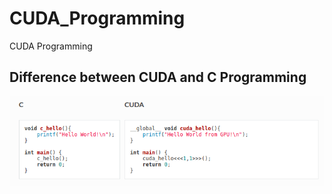 # CUDA_Programming
CUDA Programming

## Difference between CUDA and C Programming
![Screenshot](diff.png)
